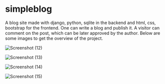 # simpleblog


A blog site made with django, python, sqlite in the backend and html, css, bootstrap for the frontend.
One can write a blog and publish it. A visitor can comment on the post, which can be later approved by the author.
Below are some images to get the overview of the project.

![Screenshot (12)](https://user-images.githubusercontent.com/76003434/124101996-91fd5d00-da7d-11eb-8687-217a4cc568fb.png)

![Screenshot (13)](https://user-images.githubusercontent.com/76003434/124102810-4e572300-da7e-11eb-83c5-4aaf2ac85b47.png)

![Screenshot (14)](https://user-images.githubusercontent.com/76003434/124102830-52834080-da7e-11eb-8e4a-128e654465b4.png)

![Screenshot (15)](https://user-images.githubusercontent.com/76003434/124102850-5616c780-da7e-11eb-8d81-9f5defab594f.png)


